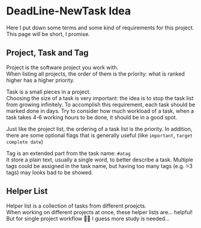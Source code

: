 # DeadLine-NewTask Idea

Here I put down some terms and some kind of requirements for this project. This page will be short, I promise.

## Project, Task and Tag

Project is the software project you work with.  
When listing all projects, the order of them is the priority: what is ranked higher has a higher priority.

Task is a small pieces in a project.  
Choosing the size of a task is very important: the idea is to stop the task list from growing infinitely. To accomplish this requirement, each task should be marked done in days. Try to consider how much workload of a task, when a task takes 4-6 working hours to be done, it should be in a good spot.

Just like the project list, the ordering of a task list is the priority. In addition, there are some optional flags that is generally useful (like `important`, `target complete date`)

Tag is an extended part from the task name: `#atag`  
It store a plain text, usually a single word, to better describe a task. Multiple tags could be assigned in the task name, but having too many tags (e.g. >3 tags) may looks bad to be showed.

## Helper List

Helper list is a collection of tasks from different proejcts.  
When working on different projects at once, these helper lists are... helpful!  
But for single project workflow 🤔🤔 I guess more study is needed...
